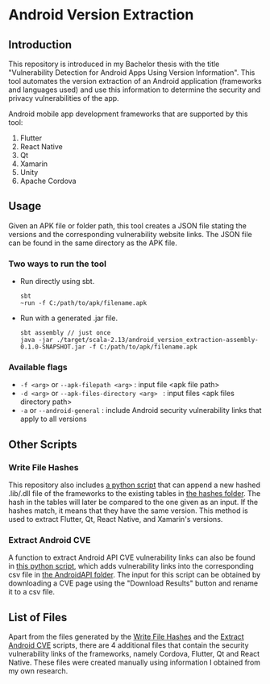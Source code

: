 # Android Version Extraction

## Introduction
This repository is introduced in my Bachelor thesis with the title "Vulnerability Detection for Android Apps Using Version Information".
This tool automates the version extraction of an Android application (frameworks and languages used) and use this information
to determine the security and privacy vulnerabilities of the app.

Android mobile app development frameworks that are supported by this tool:
1. Flutter
2. React Native
3. Qt
4. Xamarin
5. Unity
6. Apache Cordova

## Usage
Given an APK file or folder path, this tool creates a JSON file stating the versions and the corresponding vulnerability website links.
The JSON file can be found in the same directory as the APK file.

### Two ways to run the tool
- Run directly using sbt.
    ````
    sbt
    ~run -f C:/path/to/apk/filename.apk 
    ````
  
- Run with a generated .jar file.
    ````
    sbt assembly // just once
    java -jar ./target/scala-2.13/android_version_extraction-assembly-0.1.0-SNAPSHOT.jar -f C:/path/to/apk/filename.apk 
    ````

### Available flags
- `-f <arg>` or `--apk-filepath <arg>` : input file \<apk file path\>
- `-d <arg>` or `--apk-files-directory <arg> ` : input files \<apk files directory path\>
- `-a` or `--android-general` : include Android security vulnerability links that apply to all versions

## Other Scripts

### Write File Hashes
This repository also includes [a python script](src/main/hashing/write_file_hashes.py) that can append a new hashed .lib/.dll file 
of the frameworks to the existing tables in [the hashes folder](src/files/hashes).
The hash in the tables will later be compared to the one given as an input.
If the hashes match, it means that they have the same version.
This method is used to extract Flutter, Qt, React Native, and Xamarin's versions.

### Extract Android CVE
A function to extract Android API CVE vulnerability links can also be found in 
[this python script](src/main/cve/extract_android_cve.py), which adds vulnerability links into the corresponding csv 
file in [the AndroidAPI folder](src/files/vulnerability_links/AndroidAPI).
The input for this script can be obtained by downloading a CVE page using the "Download Results" button and rename it to
a csv file.


## List of Files
Apart from the files generated by the [Write File Hashes](#write-file-hashes) and the 
[Extract Android CVE](#extract-android-cve) scripts, there are 4 additional files that contain the security vulnerability 
links of the frameworks, namely Cordova, Flutter, Qt and React Native.
These files were created manually using information I obtained from my own research.
